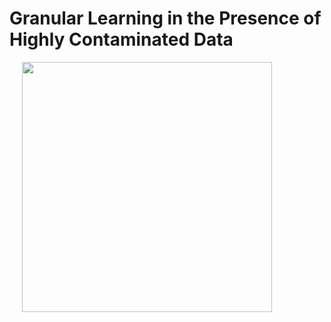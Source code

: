 # Granular Learning in the Presence of Highly Contaminated Data
<img src="BNAF_tensorflow_eager/readme_images/UMAP_grains.png" width="400" hspace="20"> <!-- width="400" hspace="20"> --> 
